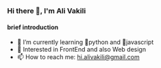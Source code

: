 
<!--
**Ali-vakili/Ali-vakili** is a ✨ _special_ ✨ repository because its `README.md` (this file) appears on your GitHub profile.

-->
### Hi there 👋, I'm Ali Vakili

#### brief introduction
- 🌱 I’m currently learning 📗python and 📒javascript
- 🤔 Interested in FrontEnd and also Web design
- 📫 How to reach me: hi.alivakili@gmail.com
